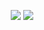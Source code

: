 <p align="center">
  <img src ="https://github-readme-stats.vercel.app/api?username=vvs-kim&show_icons=true&count_private=true&theme=merko&hide_border=true">
  <img src ="https://github-readme-stats.vercel.app/api/top-langs/?username=vvs-kim&layout=compact&hide_border=true&theme=merko&bg_color=00000000&langs_count=8">
<!--   <img src ="https://github-readme-streak-stats.herokuapp.com/?user=vvs-kim&theme=merko&hide_border=true&background=FFFFFF00"> -->
</p>
